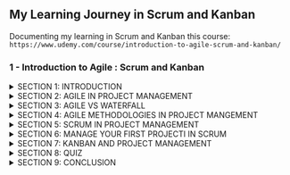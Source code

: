## My Learning Journey in Scrum and Kanban                                                      
Documenting my learning in Scrum and Kanban this course:
``
https://www.udemy.com/course/introduction-to-agile-scrum-and-kanban/
``
### 1 - Introduction to Agile : Scrum and Kanban 
<details>
<summary> SECTION 1: INTRODUCTION </summary>
   &nbsp;
 
   **1.** The training teaches the values, principles, and strategies necessary to adopt the agile methodology and the most commonly used agile project management, such as Scrum and Kanban. The goal is to help people face the challenges of agile transformation and provide techniques and pratices for approaching agile work eddiciently. The training consists of videos that should be followed in order to get the most out of the information presented.
 
  &nbsp;
   
    **2.** See Scrum and Kanban principles
 
</details>

<details>
<summary> SECTION 2: AGILE IN PROJECT MANAGEMENT </summary>


</details>

<details>
<summary> SECTION 3: AGILE VS WATERFALL </summary>


</details>

<details>
<summary> SECTION 4: AGILE METHODOLOGIES IN PROJECT MANGEMENT </summary>


</details>

<details>
<summary> SECTION 5: SCRUM IN PROJECT MANAGEMENT </summary>


</details>

<details>
<summary> SECTION 6: MANAGE YOUR FIRST PROJECTI IN SCRUM </summary>


</details>

<details>
<summary> SECTION 7: KANBAN AND PROJECT MANAGEMENT </summary>


</details>

<details>
<summary> SECTION 8: QUIZ </summary>


</details>

<details>
<summary> SECTION 9: CONCLUSION </summary>


</details>


